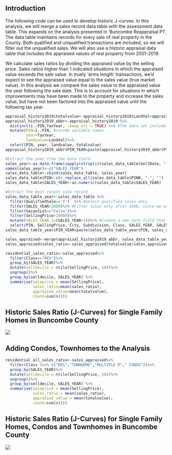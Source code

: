 
## Introduction

The following code can be used to develop historic J-curves. In this
analysis, we will merge a sales record data table with the assessment
data table. This expands on the analysis presented in ‘Buncombe
Reappraisal P1’. The data table maintains records for every sale of real
property in the County. Both qualified and unqualified transactions are
included, so we will filter out the unqualified sales. We will also use
a historic appraisal data table that includes the appraised values of
real property from 2001-2019.

We calculate sales ratios by dividing the appraised value by the selling
price. Sales ratios higher than 1 indicated situations in which the
appraised value exceeds the sale value. In truely ‘arms length’
transactions, we’d expect to see the appraised value equal to the sales
value (true market value). In this analysis we compare the sales value
to the appraised value the year following the sale date. This is to
account for situations in which improvements may have been made to the
property and increase the sales value, but have not been factored into
the appraised value until the following tax year.

``` r
appraisal_history2019$totalvalue<-appraisal_history2019$LandVal+appraisal_history2019$BldgVal+appraisal_history2019$ImprVal ##Calculate total taxable value
appraisal_history2019_abbr<-appraisal_history2019 %>%
  distinct(ï..PIN,TaxYear, .keep_all = TRUE) %>% #The data set includes duplicated records. Remove duplicates.
  mutate(PIN=ï..PIN, #recode variable names
         year=TaxYear,
         landvalue=LandVal)%>%
  select(PIN, year, landvalue, totalvalue)
appraisal_history2019_abbr$PIN_YEAR=paste(appraisal_history2019_abbr$PIN, appraisal_history2019_abbr$year, sep="_")

#Extract the year from the data field
sales_year<-as.data.frame(sapply(strsplit(sales_data_table$SellDate, "-"), `[`,1))
names(sales_year)<-c("SALES_YEAR")
sales_data_table<-cbind(sales_data_table, sales_year)
sales_data_table$PIN<-str_replace_all(sales_data_table$PINN, "-", "")
sales_data_table$SALES_YEAR<-as.numeric(sales_data_table$SALES_YEAR)

#Extract the most recent sale record
sales_data_table_year<-sales_data_table %>% 
  filter(QualifiedSale=='Y')  %>% #Select qualified sales only
  filter(SALES_YEAR>2000)%>% #Filter sales only after 2000, since we only have appraisal values back to 2001
  filter(VacantLot=="False")%>%
  filter(SellingPrice>10000)%>%
  mutate(SALES_YEAR_1=(SALES_YEAR+1))%>% #Create a new date field that allows the sales to align with the following tax year
  select(PIN, SellingPrice, City, Subdivision, Class, SALES_YEAR, SALES_YEAR_1)
sales_data_table_year$PIN_YEAR=paste(sales_data_table_year$PIN, sales_data_table_year$SALES_YEAR_1, sep="_")

sales_appraised<-merge(appraisal_history2019_abbr, sales_data_table_year, by="PIN_YEAR")
sales_appraised$sales_ratio<-sales_appraised$totalvalue/sales_appraised$SellingPrice

residential_sales_ratio<-sales_appraised%>%
  filter(Class=="RES")%>%
  group_by(SALES_YEAR)%>%
  mutate(selldecile = ntile(SellingPrice, 10))%>%
  ungroup()%>%
  group_by(selldecile, SALES_YEAR) %>%
  summarise(saleprice = mean(SellingPrice),
            sales_ratio=mean(sales_ratio),
            appraised_value=mean(totalvalue),
            count=sum(n()))
```

## Historic Sales Ratio (J-Curves) for Single Family Homes in Buncombe County

![](https://github.com/Urban-3/Urban-3.github.io/edit/main/_posts/2021-05-21-Buncombe-Reappraisal-P3-Historic-J-Curves_files/figure-gfm/unnamed-chunk-2-1.png)<!-- -->

## Adding Condos, Townhomes to the Analysis

``` r
residential_all_sales_ratio<-sales_appraised%>%
  filter(Class %in% c("RES","TOWNHOME","MULTIPLE R"," CONDO"))%>%
  group_by(SALES_YEAR)%>%
  mutate(selldecile = ntile(SellingPrice, 10))%>%
  ungroup()%>%
  group_by(selldecile, SALES_YEAR) %>%
  summarise(saleprice = mean(SellingPrice),
            sales_ratio = mean(sales_ratio),
            appraised_value = mean(totalvalue),
            count=sum(n()))
```

## Historic Sales Ratio (J-Curves) for Single Family Homes, Condos and Townhomes in Buncombe County

![](https://github.com/Urban-3/Urban-3.github.io/edit/main/_posts/2021-05-21-Buncombe-Reappraisal-P3-Historic-J-Curves_files/figure-gfm/unnamed-chunk-4-1.png)<!-- -->
